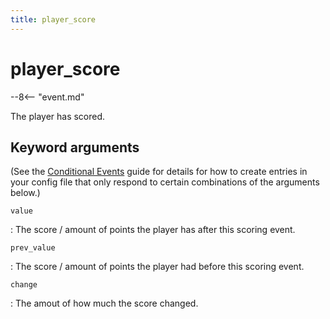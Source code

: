 ```yaml
---
title: player_score
---
```


# player_score


--8<-- "event.md"

The player has scored.

## Keyword arguments

(See the [Conditional Events](overview/conditional.md)
guide for details for how to create entries in your config file that
only respond to certain combinations of the arguments below.)

`value`

:   The score / amount of points the player has after this scoring event.

`prev_value`

:   The score / amount of points the player had before this scoring event.

`change`

:   The amout of how much the score changed.


